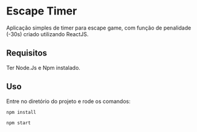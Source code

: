 # Escape Timer

Aplicação simples de timer para escape game, com função de penalidade (-30s) criado utilizando ReactJS.

## Requisitos

Ter Node.Js e Npm instalado.

## Uso

Entre no diretório do projeto e rode os comandos:

`npm install`

`npm start`